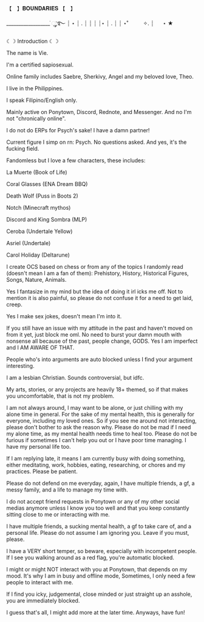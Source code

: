 【　】𝐁𝐎𝐔𝐍𝐃𝐀𝐑𝐈𝐄𝐒 【　】

__________________ ׂׂૢ་༘࿐
┊ ⋆ ┊   .   ┊   ┊
┊    ┊⋆     ┊   .
┊    ┊       ⋆˚ ⁭      ⁭ ⁭ ⁭ ⁭ ⁭ ⁭ ⁭ ⁭
✧. ┊ ⁭ ⁭ ⁭ ⁭ ⁭ ⁭ ⁭ ⁭ ⁭
⋆ ★


☾︎☽︎  Introduction  ☾︎☽︎


The name is Vie.

I'm a certified sapiosexual.

Online family includes Saebre, Sherkivy, Angel and my beloved love, Theo.

I live in the Philippines.

I speak Filipino/English only.

Mainly active on Ponytown, Discord, Rednote, and Messenger. And no I'm not "chronically online".

I do not do ERPs for Psych's sake! I have a damn partner!

Current figure I simp on rn: Psych.
No questions asked. And yes, it's the fucking field.

Fandomless but I love a few characters, these includes:

La Muerte (Book of Life)

Coral Glasses (ENA Dream BBQ)

Death Wolf (Puss in Boots 2)

Notch (Minecraft mythos)

Discord and King Sombra (MLP)

Ceroba (Undertale Yellow)

Asriel (Undertale)

Carol Holiday (Deltarune)

I create OCS based on chess or from any of the topics I randomly read (doesn't mean I am a fan of them): Prehistory, History, Historical Figures, Songs, Nature, Animals.

Yes I fantasize in my mind but the idea of doing it irl icks me off. Not to mention it is also painful, so please do not confuse it for a need to get laid, creep.

Yes I make sex jokes, doesn't mean I'm into it.

If you still have an issue with my attitude in the past and haven't moved on from it yet, just block me oml. No need to burst your damn mouth with nonsense all because of the past, people change, GODS. Yes I am imperfect and I AM AWARE OF THAT.

People who's into arguments are auto blocked unless I find your argument interesting.

I am a lesbian Christian. Sounds controversial, but idfc.

My arts, stories, or any projects are heavily 18+ themed, so if that makes you uncomfortable, that is not my problem.

I am not always around, I may want to be alone, or just chilling with my alone time in general. For the sake of my mental health, this is generally for everyone, including my loved ones. So if you see me around not interacting, please don't bother to ask the reason why. Please do not be mad if I need my alone time, as my mental health needs time to heal too. Please do not be furious if sometimes I can't help you out or I have poor time managing. I have my personal life too.

If I am replying late, it means I am currently busy with doing something, either meditating, work, hobbies, eating, researching, or chores and my practices. Please be patient.

Please do not defend on me everyday, again, I have multiple friends, a gf, a messy family, and a life to manage my time with.

I do not accept friend requests in Ponytown or any of my other social medias anymore unless I know you too well and that you keep constantly sitting close to me or interacting with me.

I have multiple friends, a sucking mental health, a gf to take care of, and a personal life. Please do not assume I am ignoring you. Leave if you must, please.

I have a VERY short temper, so beware, especially with incompetent people. If I see you walking around as a red flag, you're automatic blocked.

I might or might NOT interact with you at Ponytown, that depends on my mood. It's why I am in busy and offline mode, Sometimes, I only need a few people to interact with me.

If I find you icky, judgemental, close minded or just straight up an asshole, you are immediately blocked.

I guess that's all, I might add more at the later time. Anyways, have fun!
